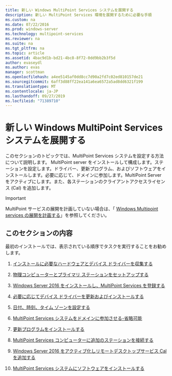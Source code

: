 ```yaml
---
title: 新しい Windows MultiPoint Services システムを展開する
description: 新しい MultiPoint Services 環境を展開するために必要な手順
ms.custom: na
ms.date: 07/22/2016
ms.prod: windows-server
ms.technology: multipoint-services
ms.reviewer: na
ms.suite: na
ms.tgt_pltfrm: na
ms.topic: article
ms.assetid: 4bac9d1b-bd21-4bc8-8f72-0dd9bb2b3f5d
author: evaseydl
ms.author: evas
manager: scottman
ms.openlocfilehash: a4ee5145af0dd8cc7d90a2fd7c02ed810157de21
ms.sourcegitcommit: 6aff3d88ff22ea141a6ea6572a5ad8dd6321f199
ms.translationtype: MT
ms.contentlocale: ja-JP
ms.lasthandoff: 09/27/2019
ms.locfileid: "71389710"
---
```

# <a name="deploy-a-new-windows-multipoint-services-system"></a>新しい Windows MultiPoint Services システムを展開する
このセクションのトピックでは、MultiPoint Services システムを設定する方法について説明します。 MultiPoint server をインストールして構成します。ステーションを設定します。ドライバー、更新プログラム、およびソフトウェアをインストールします。必要に応じて、ドメインに参加します。MultiPoint Server をアクティブにします。また、各ステーションのクライアントアクセスライセンス (Cal) を追加します。  
  
> [!IMPORTANT]  
> MultiPoint サービスの展開を計画していない場合は、「 [Windows Multipoint services の展開を計画する](Planning-a-MultiPoint-Services-Deployment.md)」を参照してください。  
  
## <a name="in-this-section"></a>このセクションの内容  
最初のインストールでは、表示されている順序でタスクを実行することをお勧めします。  
  
1.  [インストールに必要なハードウェアとデバイス ドライバーを収集する](Collect-hardware-and-device-drivers-needed-for-the-installation.md)  
  
2.  [物理コンピューターとプライマリ ステーションをセットアップする](Set-up-the-physical-computer-and-primary-station.md)  
  
3.  [Windows Server 2016 をインストールし、MultiPoint Services を登録する](Install-MultiPoint-services.md)  
  
4.  [必要に応じてデバイス ドライバーを更新およびインストールする](Update-and-install-device-drivers-if-needed.md)  
  
5.  [日付、時刻、タイム ゾーンを設定する](Set-the-date--time--and-time-zone.md)  
  
6.  [MultiPoint Services システムをドメインに参加させる-省略可能](Join-the-MultiPoint-services-computer-to-a-domain--optional-.md)  
  
7.  [更新プログラムをインストールする](Install-updates.md)  
  
8.  [MultiPoint Services コンピューターに追加のステーションを接続する](Attach-additional-stations-to-your-MultiPoint-services-computer.md)  
  
9. [Windows Server 2016 をアクティブ化しリモートデスクトップサービス Cal を追加する](manage-client-access-licenses-with-multipoint-services.md)  
  
10. [MultiPoint Services システムにソフトウェアをインストールする](Install-software-on-your-MultiPoint-Services-system.md)